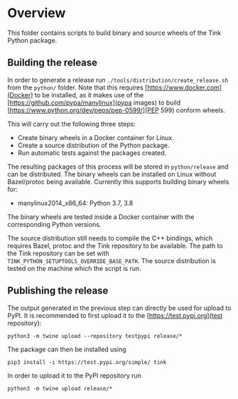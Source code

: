 # Overview

This folder contains scripts to build binary and source wheels of the Tink
Python package.

## Building the release

In order to generate a release run `./tools/distribution/create_release.sh` from
the `python/` folder. Note that this requires [https://www.docker.com](Docker)
to be installed, as it makes use of the
[https://github.com/pypa/manylinux](pypa images) to build
[https://www.python.org/dev/peps/pep-0599/](PEP 599) conform wheels.

This will carry out the following three steps:

*   Create binary wheels in a Docker container for Linux.
*   Create a source distribution of the Python package.
*   Run automatic tests against the packages created.

The resulting packages of this process will be stored in `python/release` and
can be distributed. The binary wheels can be installed on Linux without
Bazel/protoc being available. Currently this supports building binary wheels
for:

*   manylinux2014_x86_64: Python 3.7, 3.8

The binary wheels are tested inside a Docker container with the corresponding
Python versions.

The source distribution still needs to compile the C++ bindings, which requires
Bazel, protoc and the Tink repository to be available. The path to the Tink
repository can be set with `TINK_PYTHON_SETUPTOOLS_OVERRIDE_BASE_PATH`. The
source distribution is tested on the machine which the script is run.

## Publishing the release

The output generated in the previous step can directly be used for upload to
PyPI. It is recommended to first upload it to the
[https://test.pypi.org](test repository):

```
python3 -m twine upload --repository testpypi release/*
```

The package can then be installed using

```
pip3 install -i https://test.pypi.org/simple/ tink
```

In order to upload it to the PyPI repository run

```
python3 -m twine upload release/*
```

